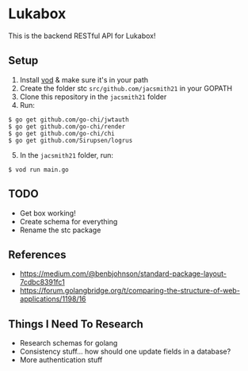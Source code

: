 # Lukabox
This is the backend RESTful API for Lukabox!

## Setup
1. Install [vod](https://github.com/jacsmith21/vod) & make sure it's in your path
2. Create the folder stc `src/github.com/jacsmith21` in your GOPATH
3. Clone this repository in the `jacsmith21` folder
4. Run:
```
$ go get github.com/go-chi/jwtauth
$ go get github.com/go-chi/render
$ go get github.com/go-chi/chi
$ go get github.com/Sirupsen/logrus
```
5. In the `jacsmith21` folder, run:
```
$ vod run main.go
```

## TODO
* Get box working!
* Create schema for everything
* Rename the stc package

## References
* https://medium.com/@benbjohnson/standard-package-layout-7cdbc8391fc1
* https://forum.golangbridge.org/t/comparing-the-structure-of-web-applications/1198/16

## Things I Need To Research
* Research schemas for golang
* Consistency stuff... how should one update fields in a database?
* More authentication stuff
